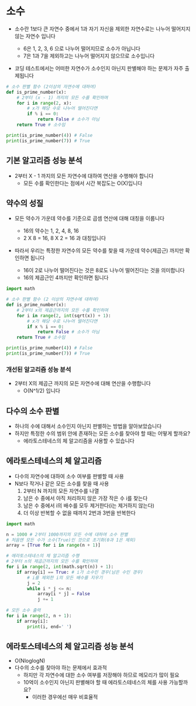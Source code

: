 # 소수

- 소수란 1보다 큰 자연수 중에서 1과 자기 자신을 제외한 자연수로는 나누어 떨어지지 않는 자연수 입니다
  - 6은 1, 2, 3, 6 으로 나누어 떨어지므로 소수가 아닙니다
  - 7은 1과 7을 제외하고는 나누어 떨어지지 않으므로 소수입니다

- 코딩 테스트에서는 어떠한 자연수가 소수인지 아닌지 판별해야 하는 문제가 자주 출제됩니다

```python
# 소수 판별 함수 (2이상의 자연수에 대하여)
def is_prime_number(x):
    # 2부터 (x - 1) 까지의 모든 수를 확인하며
    for i in range(2, x):
        # x가 해당 수로 나누어 떨어진다면
        if % i == 0:
            return False # 소수가 아님
    return True # 소수임

print(is_prime_number(4)) # False
print(is_prime_number(7)) # True
```

## 기본 알고리즘 성능 분석

- 2부터 X - 1 까지의 모든 자연수에 대하여 연산을 수행해야 합니다
  - 모든 수를 확인한다는 점에서 시간 복잡도는 O(X)입니다

## 약수의 성질

- 모든 약수가 가운데 약수를 기준으로 곱셈 연산에 대해 대칭을 이룹니다
  - 16의 약수는 1, 2, 4, 8, 16
  - 2 X 8  = 16, 8 X 2 = 16 과 대칭입니다

- 따라서 우리는 특정한 자연수의 모든 약수를 찾을 때 가운데 약수(제곱근) 까지만 확인하면 됩니다
  - 16이 2로 나누어 떨어진다는 것은 8로도 나누어 떨어진다는 것을 의미합니다
  - 16의 제곱근인 4까지만 확인하면 됩니다

```python
import math

# 소수 판별 함수 (2 이상의 자연수에 대하여)
def is_prime_number(x):
    # 2부터 x의 제곱근까지의 모든 수를 확인하며
    for i in range(2, int(sqrt(x)) + 1):
        # x가 해당 수로 나누어 떨어진다면
        if x % i == 0:
            return False # 소수가 아님
    return True # 소수임

print(is_prime_number(4)) # False
print(is_prime_number(7)) # True
```

### 개선된 알고리즘 성능 분석

- 2부터 X의 제곱근 까지의 모든 자연수에 대해 연산을 수행합니다
  - O(N^1/2) 입니다

## 다수의 소수 판별

- 하나의 수에 대해서 소수인지 아닌지 판별하는 방법을 알아보았습니다
- 하지만 특정한 수의 범위 안에 존재하는 모든 소수를 찾아야 할 때는 어떻게 할까요?
  - 에라토스테네스의 체 알고리즘을 사용할 수 있습니다

## 에라토스테네스의 체 알고리즘

- 다수의 자연수에 대하여 소수 여부를 판별할 때 사용
- N보다 작거나 같은 모든 소수를 찾을 때 사용
  1. 2부터 N 까지의 모든 자연수를 나열
  2. 남은 수 중에서 아직 처리하지 않은 가장 작은 수 i를 찾는다
  3. 남은 수 중에서 i의 배수를 모두 제거한다(i는 제거하지 않는다)
  4. 더 이상 반복할 수 없을 때까지 2번과 3번을 반복한다

```python
import math

n = 1000 # 2부터 1000까지의 모든 수에 대하여 소수 판별
# 처음엔 모든 수가 소수(True)인 것으로 초기화(0과 1은 제외)
array = [True for i in range(n + 1)]

# 에라토스테네스의 체 알고리즘 수행
# 2부터 n의 제곱근까지의 모든 수를 확인하며
for i in range(2, int(math.sqrt(n)) + 1):
    if array[i] == True: # i가 소수인 경우(남은 수인 경우)
        # i를 제외한 i의 모든 배수를 지우기
        j = 2
        while i * j <= n:
            array[i * j] = False
            j += 1
            
# 모든 소수 출력
for i in range(2, n + 1):
    if array[i]:
        print(i, end=' ')
```

## 에라토스테네스의 체 알고리즘 성능 분석

- O(NloglogN)
- 다수의 소수를 찾아야 하는 문제에서 효과적
  - 하지만 각 자연수에 대한 소수 여부를 저장해야 하므로 메모리가 많이 필요
  - 10억이 소수인지 아닌지 판별해야 할 때 에라토스테네스의 체를 사용 가능할까요?
    - 이러한 경우에선 매우 비효율적
